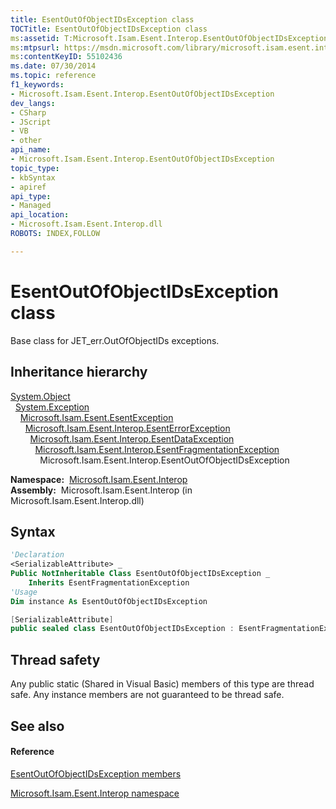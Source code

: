 ```yaml
---
title: EsentOutOfObjectIDsException class
TOCTitle: EsentOutOfObjectIDsException class
ms:assetid: T:Microsoft.Isam.Esent.Interop.EsentOutOfObjectIDsException
ms:mtpsurl: https://msdn.microsoft.com/library/microsoft.isam.esent.interop.esentoutofobjectidsexception(v=EXCHG.10)
ms:contentKeyID: 55102436
ms.date: 07/30/2014
ms.topic: reference
f1_keywords:
- Microsoft.Isam.Esent.Interop.EsentOutOfObjectIDsException
dev_langs:
- CSharp
- JScript
- VB
- other
api_name: 
- Microsoft.Isam.Esent.Interop.EsentOutOfObjectIDsException
topic_type: 
- kbSyntax
- apiref
api_type: 
- Managed
api_location: 
- Microsoft.Isam.Esent.Interop.dll
ROBOTS: INDEX,FOLLOW

---
```


# EsentOutOfObjectIDsException class

Base class for JET_err.OutOfObjectIDs exceptions.

## Inheritance hierarchy

[System.Object](/dotnet/api/system.object)  
  [System.Exception](/dotnet/api/system.exception)  
    [Microsoft.Isam.Esent.EsentException](./esentexception-class.md)  
      [Microsoft.Isam.Esent.Interop.EsentErrorException](./esenterrorexception-class.md)  
        [Microsoft.Isam.Esent.Interop.EsentDataException](./esentdataexception-class.md)  
          [Microsoft.Isam.Esent.Interop.EsentFragmentationException](./esentfragmentationexception-class.md)  
            Microsoft.Isam.Esent.Interop.EsentOutOfObjectIDsException  

**Namespace:**  [Microsoft.Isam.Esent.Interop](./microsoft.isam.esent.interop-namespace.md)  
**Assembly:**  Microsoft.Isam.Esent.Interop (in Microsoft.Isam.Esent.Interop.dll)

## Syntax

``` vb
'Declaration
<SerializableAttribute> _
Public NotInheritable Class EsentOutOfObjectIDsException _
    Inherits EsentFragmentationException
'Usage
Dim instance As EsentOutOfObjectIDsException
```

``` csharp
[SerializableAttribute]
public sealed class EsentOutOfObjectIDsException : EsentFragmentationException
```

## Thread safety

Any public static (Shared in Visual Basic) members of this type are thread safe. Any instance members are not guaranteed to be thread safe.

## See also

#### Reference

[EsentOutOfObjectIDsException members](./esentoutofobjectidsexception-members.md)

[Microsoft.Isam.Esent.Interop namespace](./microsoft.isam.esent.interop-namespace.md)